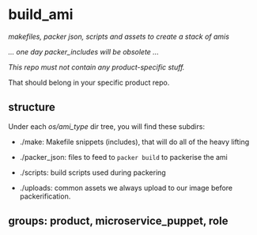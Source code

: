 # build_ami

_makefiles, packer json, scripts and assets to create a stack of amis_

_... one day packer\_includes will be obsolete ..._

*This repo must not contain any product-specific stuff.*

That should belong in your specific product repo.

## structure

Under each _os/ami\_type_ dir tree, you will find these subdirs:

* ./make: Makefile snippets (includes), that will do all of the heavy lifting

* ./packer\_json: files to feed to `packer build` to packerise the ami

* ./scripts: build scripts used during packering

* ./uploads: common assets we always upload to our image before packerification.

## groups: product, microservice\_puppet, role

